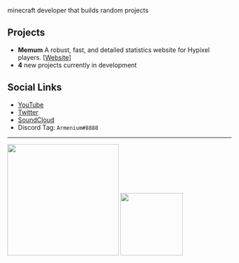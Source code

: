 minecraft developer that builds random projects



## Projects
- **Memum** A robust, fast, and detailed statistics website for Hypixel players. \[[Website](https://www.memum.io)\]
- **4** new projects currently in development

## Social Links
- [YouTube](https://www.youtube.com/Armenium)
- [Twitter](https://www.twitter.com/ArmeniumYT)
- [SoundCloud](https://www.soundcloud.com/lil-armo/)
- Discord Tag: `Armenium#8888`

---

<a href="https://www.youtube.com/channel/UCF3vmbBSnJX1VAJpgBO--bA?sub_confirmation=1"><img width="250" src="https://user-images.githubusercontent.com/53126710/117586072-b61a6e80-b0ca-11eb-95d8-6738ead8905a.png"></a>
<a href="https://www.armenium.io/startrek.mp4"><img width="140" height="140" src="https://user-images.githubusercontent.com/53126710/117586268-0219e300-b0cc-11eb-9b44-5facd504da8d.png"></a>

